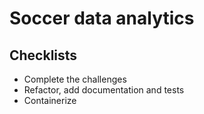 # Soccer data analytics

## Checklists

- Complete the challenges
- Refactor, add documentation and tests
- Containerize
